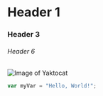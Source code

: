 # Header 1
### Header 3
###### Header 6
![Image of Yaktocat](https://octodex.github.com/images/yaktocat.png)
```javascript
var myVar = "Hello, World!";
```
